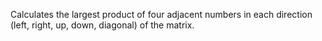 Calculates the largest product of four adjacent numbers in each direction (left, right, up, down, diagonal) of the matrix.

